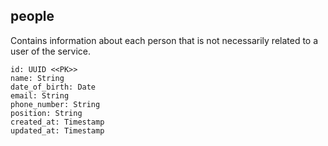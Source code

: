 ## people

Contains information about each person that is not necessarily related
to a user of the service.

```
id: UUID <<PK>>
name: String                        
date_of_birth: Date
email: String
phone_number: String
position: String
created_at: Timestamp
updated_at: Timestamp
```